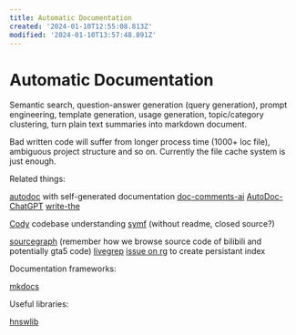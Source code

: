 ```yaml
---
title: Automatic Documentation
created: '2024-01-10T12:55:08.813Z'
modified: '2024-01-10T13:57:48.891Z'
---
```


# Automatic Documentation

Semantic search, question-answer generation (query generation), prompt engineering, template generation, usage generation, topic/category clustering, turn plain text summaries into markdown document.

Bad written code will suffer from longer process time (1000+ loc file), ambiguous project structure and so on. Currently the file cache system is just enough.

Related things:

[autodoc](https://github.com/context-labs/autodoc) with self-generated documentation
[doc-comments-ai](https://github.com/fynnfluegge/doc-comments-ai)
[AutoDoc-ChatGPT](https://github.com/awekrx/AutoDoc-ChatGPT)
[write-the](https://github.com/Wytamma/write-the)

[Cody](https://github.com/sourcegraph/cody) codebase understanding
[symf](https://github.com/sourcegraph/symf) (without readme, closed source?)

[sourcegraph](https://sourcegraph.com) (remember how we browse source code of bilibili and potentially gta5 code)
[livegrep](https://livegrep.com/)
[issue on rg](https://github.com/BurntSushi/ripgrep/issues/1497) to create persistant index

Documentation frameworks:

[mkdocs](https://www.mkdocs.org/)

Useful libraries:

[hnswlib](https://github.com/nmslib/hnswlib)
